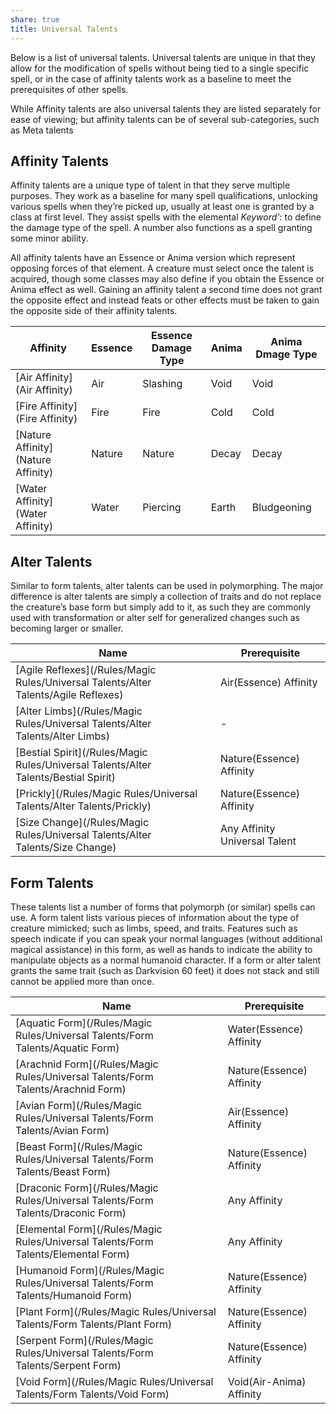 ```yaml
---
share: true
title: Universal Talents
---
```

Below is a list of universal talents. Universal talents are unique in that they allow for the modification of spells without being tied to a single specific spell, or in the case of affinity talents work as a baseline to meet the prerequisites of other spells.

While Affinity talents are also universal talents they are listed separately for ease of viewing; but affinity talents can be of several sub-categories, such as Meta talents

## Affinity Talents

Affinity talents are a unique type of talent in that they serve multiple purposes. They work as a baseline for many spell qualifications, unlocking various spells when they’re picked up, usually at least one is granted by a class at first level. They assist spells with the elemental _Keyword'_: to define the damage type of the spell. A number also functions as a spell granting some minor ability.

All affinity talents have an Essence or Anima version which represent opposing forces of that element. A creature must select once the talent is acquired, though some classes may also define if you obtain the Essence or Anima effect as well. Gaining an affinity talent a second time does not grant the opposite effect and instead feats or other effects must be taken to gain the opposite side of their affinity talents.

| Affinity                           | Essence | Essence Damage Type | Anima | Anima Dmage Type |
| ---------------------------------- | ------- | ------------------- | ----- | ---------------- |
| [Air Affinity](Air Affinity)       | Air     | Slashing            | Void  | Void             |
| [Fire Affinity](Fire Affinity)     | Fire    | Fire                | Cold  | Cold             |
| [Nature Affinity](Nature Affinity) | Nature  | Nature              | Decay | Decay            |
| [Water Affinity](Water Affinity)   | Water   | Piercing            | Earth | Bludgeoning      |


## Alter Talents

Similar to form talents, alter talents can be used in polymorphing. The major difference is alter talents are simply a collection of traits and do not replace the creature’s base form but simply add to it, as such they are commonly used with transformation or alter self for generalized changes such as becoming larger or smaller.

| Name                                                                                | Prerequisite                  |
| ----------------------------------------------------------------------------------- | ----------------------------- |
| [Agile Reflexes](/Rules/Magic Rules/Universal Talents/Alter Talents/Agile Reflexes) | Air(Essence) Affinity         |
| [Alter Limbs](/Rules/Magic Rules/Universal Talents/Alter Talents/Alter Limbs)       | \-                            |
| [Bestial Spirit](/Rules/Magic Rules/Universal Talents/Alter Talents/Bestial Spirit) | Nature(Essence) Affinity      |
| [Prickly](/Rules/Magic Rules/Universal Talents/Alter Talents/Prickly)               | Nature(Essence) Affinity      |
| [Size Change](/Rules/Magic Rules/Universal Talents/Alter Talents/Size Change)       | Any Affinity Universal Talent |


## Form Talents

These talents list a number of forms that polymorph (or similar) spells can use. A form talent lists various pieces of information about the type of creature mimicked; such as limbs, speed, and traits. Features such as speech indicate if you can speak your normal languages (without additional magical assistance) in this form, as well as hands to indicate the ability to manipulate objects as a normal humanoid character. If a form or alter talent grants the same trait (such as Darkvision 60 feet) it does not stack and still cannot be applied more than once.

| Name                                                                               | Prerequisite             |
| ---------------------------------------------------------------------------------- | ------------------------ |
| [Aquatic Form](/Rules/Magic Rules/Universal Talents/Form Talents/Aquatic Form)     | Water(Essence) Affinity  |
| [Arachnid Form](/Rules/Magic Rules/Universal Talents/Form Talents/Arachnid Form)   | Nature(Essence) Affinity |
| [Avian Form](/Rules/Magic Rules/Universal Talents/Form Talents/Avian Form)         | Air(Essence) Affinity    |
| [Beast Form](/Rules/Magic Rules/Universal Talents/Form Talents/Beast Form)         | Nature(Essence) Affinity |
| [Draconic Form](/Rules/Magic Rules/Universal Talents/Form Talents/Draconic Form)   | Any Affinity             |
| [Elemental Form](/Rules/Magic Rules/Universal Talents/Form Talents/Elemental Form) | Any Affinity             |
| [Humanoid Form](/Rules/Magic Rules/Universal Talents/Form Talents/Humanoid Form)   | Nature(Essence) Affinity |
| [Plant Form](/Rules/Magic Rules/Universal Talents/Form Talents/Plant Form)         | Nature(Essence) Affinity |
| [Serpent Form](/Rules/Magic Rules/Universal Talents/Form Talents/Serpent Form)     | Nature(Essence) Affinity |
| [Void Form](/Rules/Magic Rules/Universal Talents/Form Talents/Void Form)           | Void(Air-Anima) Affinity |


